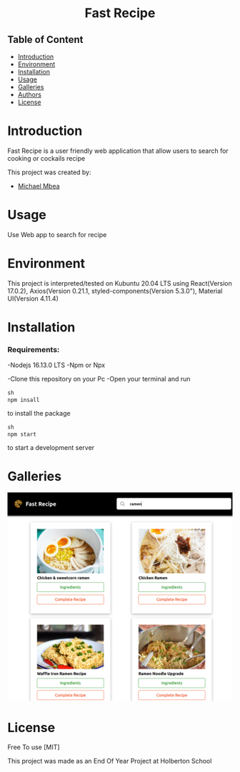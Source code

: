 # <p align="center"> Fast Recipe </p>

## Table of Content

- [Introduction](#introduction)
- [Environment](#environment)
- [Installation](#installation)
- [Usage](#usage)
- [Galleries](#Galleries)
- [Authors](#authors)
- [License](#license)

# Introduction

Fast Recipe is a user friendly web application that allow users to search for cooking or cockails recipe

This project was created by:

- [Michael Mbea](https://www.linkedin.com/in/michael-mbea-8032a0103/)


# Usage
Use Web app to search for recipe

# Environment

This project is interpreted/tested on Kubuntu 20.04 LTS using React(Version 17.0.2), Axios(Version 0.21.1, styled-components(Version 5.3.0"), Material UI(Version 4.11.4)

# Installation

### Requirements:

  -Nodejs 16.13.0 LTS
  -Npm or Npx

-Clone this repository on your Pc
-Open your terminal and run
```
sh
npm insall 
```
to install the package

```
sh
npm start
```
to start a development server


# Galleries
<img src="screen.png"/>

# License

Free To use
[MIT]

This project was made as an End Of Year Project at Holberton School



  
